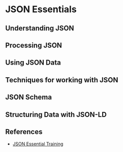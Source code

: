 # JSON Essentials

## Understanding JSON

## Processing JSON

## Using JSON Data

## Techniques for working with JSON

## JSON Schema

## Structuring Data with JSON-LD

## References

- [JSON Essential Training](https://www.linkedin.com/learning/json-essential-training/what-is-json?autoSkip=true&autoplay=true&resume=false&u=2006794)
